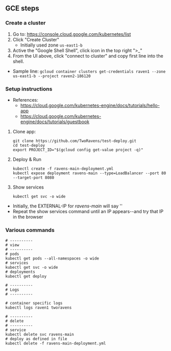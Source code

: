 ## GCE steps

### Create a cluster

1. Go to: https://console.cloud.google.com/kubernetes/list
2. Click "Create Cluster"
   - Initially used zone `us-east1-b`
3. Active the "Google Shell Shell", click icon in the top right ">_"
4. From the UI above, click "connect to cluster" and copy first line into the shell.
  - Sample line: `gcloud container clusters get-credentials raven1 --zone us-east1-b --project raven2-186120`

### Setup instructions

- References:
    - https://cloud.google.com/kubernetes-engine/docs/tutorials/hello-app
    - https://cloud.google.com/kubernetes-engine/docs/tutorials/guestbook

1. Clone app:
    ```
    git clone https://github.com/TwoRavens/test-deploy.git
    cd test-deploy
    export PROJECT_ID="$(gcloud config get-value project -q)"
    ```
2. Deploy & Run
    ```
    kubectl create -f ravens-main-deployment.yml
    kubectl expose deployment ravens-main --type=LoadBalancer --port 80 --target-port 8080
    ```
3. Show services
    ```
    kubectl get svc -o wide
    ```
  - Initially, the EXTERNAL-IP for *ravens-main* will say '<pending>'
  - Repeat the show services command until an IP appears--and try that IP in the browser

### Various commands

```
# ----------
# view
# ----------
# pods
kubectl get pods --all-namespaces -o wide
# services
kubectl get svc -o wide
# deployments
kubectl get deploy

# ----------
# Logs
# ----------

# container specific logs
kubectl logs raven1 tworavens

# ----------
# delete
# ----------
# service
kubectl delete svc ravens-main
# deploy as defined in file
kubectl delete -f ravens-main-deployment.yml

```
